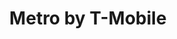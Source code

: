 ---
title: "Metro by T-Mobile"
url: /san-antonio/metro-by-t-mobile-east-houston-street/
shop: mobile phone
---